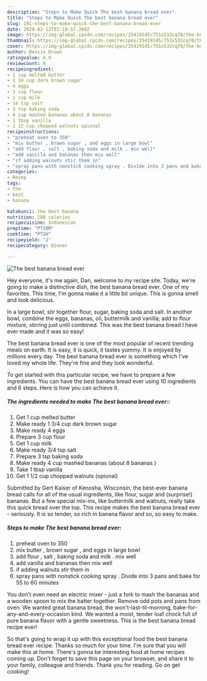 ```yaml
---
description: "Steps to Make Quick The best banana bread ever"
title: "Steps to Make Quick The best banana bread ever"
slug: 191-steps-to-make-quick-the-best-banana-bread-ever
date: 2020-02-12T01:19:57.268Z
image: https://img-global.cpcdn.com/recipes/25419145/751x532cq70/the-best-banana-bread-ever-recipe-main-photo.jpg
thumbnail: https://img-global.cpcdn.com/recipes/25419145/751x532cq70/the-best-banana-bread-ever-recipe-main-photo.jpg
cover: https://img-global.cpcdn.com/recipes/25419145/751x532cq70/the-best-banana-bread-ever-recipe-main-photo.jpg
author: Bessie Brown
ratingvalue: 4.9
reviewcount: 9
recipeingredient:
- 1 cup melted butter
- 1 34 cup dark brown sugar
- 4 eggs
- 3 cup flour
- 1 cup milk
- 34 tsp salt
- 3 tsp baking soda
- 4 cup mashed bananas about 8 bananas 
- 1 tbsp vanilla
- 1 12 cup chopped walnuts opional
recipeinstructions:
- "preheat oven to 350"
- "mix butter , brown sugar , and eggs in large bowl"
- "add flour , salt , baking soda and milk . mix well"
- "add vanilla and bananas then mix well"
- "if adding walnuts stir them in"
- "spray pans with nonstick cooking spray . Divide into 3 pans and bake for 55 to 60 minutes"
categories:
- Resep
tags:
- the
- best
- banana

katakunci: the best banana
nutrition: 288 calories
recipecuisine: Indonesian
preptime: "PT20M"
cooktime: "PT2H"
recipeyield: "2"
recipecategory: Dinner

---
```



![The best banana bread ever](https://img-global.cpcdn.com/recipes/25419145/751x532cq70/the-best-banana-bread-ever-recipe-main-photo.jpg)

Hey everyone, it's me again, Dan, welcome to my recipe site. Today, we're going to make a distinctive dish, the best banana bread ever. One of my favorites. This time, I'm gonna make it a little bit unique. This is gonna smell and look delicious.

In a large bowl, stir together flour, sugar, baking soda and salt. In another bowl, combine the eggs, bananas, oil, buttermilk and vanilla; add to flour mixture, stirring just until combined. This was the best banana bread I have ever made and it was so easy!

The best banana bread ever is one of the most popular of recent trending meals on earth. It is easy, it is quick, it tastes yummy. It is enjoyed by millions every day. The best banana bread ever is something which I've loved my whole life. They're fine and they look wonderful.


To get started with this particular recipe, we have to prepare a few ingredients. You can have the best banana bread ever using 10 ingredients and 6 steps. Here is how you can achieve it.

##### The ingredients needed to make The best banana bread ever::

1. Get 1 cup melted butter
1. Make ready 1 3/4 cup dark brown sugar
1. Make ready 4 eggs
1. Prepare 3 cup flour
1. Get 1 cup milk
1. Make ready 3/4 tsp salt
1. Prepare 3 tsp baking soda
1. Make ready 4 cup mashed bananas (about 8 bananas )
1. Take 1 tbsp vanilla
1. Get 1 1/2 cup chopped walnuts (opional)


Submitted by Gert Kaiser of Kenosha, Wisconsin, the best-ever banana bread calls for all of the usual ingredients, like flour, sugar and (surprise!) bananas. But a few special mix-ins, like buttermilk and walnuts, really take this quick bread over the top. This recipe makes the best banana bread ever - seriously. It is so tender, so rich in banana flavor and so, so easy to make. 

##### Steps to make The best banana bread ever:

1. preheat oven to 350
1. mix butter , brown sugar , and eggs in large bowl
1. add flour , salt , baking soda and milk . mix well
1. add vanilla and bananas then mix well
1. if adding walnuts stir them in
1. spray pans with nonstick cooking spray . Divide into 3 pans and bake for 55 to 60 minutes


You don&#39;t even need an electric mixer - just a fork to mash the bananas and a wooden spoon to mix the batter together. Remove odd pots and pans from oven. We wanted great banana bread, the won&#39;t-last-til-morning, bake-for-any-and-every-occasion kind. We wanted a moist, tender loaf chock full of pure banana flavor with a gentle sweetness. This is the best banana bread recipe ever! 

So that's going to wrap it up with this exceptional food the best banana bread ever recipe. Thanks so much for your time. I'm sure that you will make this at home. There's gonna be interesting food at home recipes coming up. Don't forget to save this page on your browser, and share it to your family, colleague and friends. Thank you for reading. Go on get cooking!
